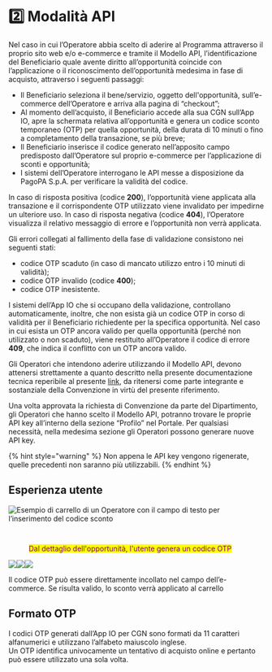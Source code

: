 # 2️⃣ Modalità API

Nel caso in cui l’Operatore abbia scelto di aderire al Programma attraverso il proprio sito web e/o e-commerce e tramite il Modello API, l’identificazione del Beneficiario quale avente diritto all’opportunità coincide con l’applicazione o il riconoscimento dell’opportunità medesima in fase di acquisto, attraverso i seguenti passaggi:

* Il Beneficiario seleziona il bene/servizio, oggetto dell'opportunità, sull’e-commerce dell’Operatore e arriva alla pagina di “checkout”;&#x20;
* Al momento dell’acquisto, il Beneficiario accede alla sua CGN sull’App IO, apre la schermata relativa all’opportunità e genera un codice sconto temporaneo (OTP) per quella opportunità, della durata di 10 minuti o fino a completamento della transazione, se più breve;
* Il Beneficiario inserisce il codice generato nell’apposito campo predisposto dall’Operatore sul proprio e-commerce per l’applicazione di sconti e opportunità;&#x20;
* I sistemi dell’Operatore interrogano le API messe a disposizione da PagoPA S.p.A. per verificare la validità del codice.

In caso di risposta positiva (codice **200**), l’opportunità viene applicata alla transazione e il corrispondente OTP utilizzato viene invalidato per impedirne un ulteriore uso. In caso di risposta negativa (codice **404**), l’Operatore visualizza il relativo messaggio di errore e l’opportunità non verrà applicata.&#x20;

Gli errori collegati al fallimento della fase di validazione consistono nei seguenti stati:

* codice OTP scaduto (in caso di mancato utilizzo entro i 10 minuti di validità);&#x20;
* codice OTP invalido (codice **400**);&#x20;
* codice OTP inesistente.

I sistemi dell’App IO che si occupano della validazione, controllano automaticamente, inoltre, che non esista già un codice OTP in corso di validità per il Beneficiario richiedente per la specifica opportunità. Nel caso in cui esista un OTP ancora valido per quella opportunità (perché non utilizzato o non scaduto), viene restituito all’Operatore il codice di errore **409**, che indica il conflitto con un OTP ancora valido.

Gli Operatori che intendono aderire utilizzando il Modello API, devono attenersi strettamente a quanto descritto nella presente documentazione tecnica reperibile al presente [link](https://redocly.github.io/redoc/?url=https://raw.githubusercontent.com/pagopa/io-functions-cgn-merchant/master/openapi/index.yaml), da ritenersi come parte integrante e sostanziale della Convenzione in virtù del presente riferimento.

Una volta approvata la richiesta di Convenzione da parte del Dipartimento, gli Operatori che hanno scelto il Modello API, potranno trovare le proprie API key all’interno della sezione “Profilo” nel Portale. Per qualsiasi necessità, nella medesima sezione gli Operatori possono generare nuove API key.

{% hint style="warning" %}
Non appena le API key vengono rigenerate, quelle precedenti non saranno più utilizzabili.
{% endhint %}

## Esperienza utente

<div align="left"><img src="https://lh4.googleusercontent.com/_iR6quYVoorF1pW26p1O228-EUEZ5gkyMmkBXliPOUvsw23P7STZjajQHnkgNKSPjHHof0CyqA8O8dQWnGTPF7rp0KrNIFeCsbFPitqSlubXg7CYmS1JIyfHXgv8OYWsr27mUMA" alt="Esempio di carrello di un Operatore con il campo di testo per l’inserimento del codice sconto"></div>

<figure><img src="../../.gitbook/assets/image (47).png" alt=""><figcaption></figcaption></figure>

<figure><img src="../../.gitbook/assets/image (48).png" alt=""><figcaption><p><mark style="color:purple;">Dal dettaglio dell'opportunità, l'utente genera un codice OTP</mark></p></figcaption></figure>

![](../../.gitbook/assets/OTP_01.png)![](<../../.gitbook/assets/OTP_02 (2).png>)![](../../.gitbook/assets/OTP_03.png)



Il codice OTP può essere direttamente incollato nel campo dell’e-commerce. Se risulta valido, lo sconto verrà applicato al carrello

## Formato OTP

I codici OTP generati dall’App IO per CGN sono formati da 11 caratteri alfanumerici e utilizzano l’alfabeto maiuscolo inglese.\
Un OTP identifica univocamente un tentativo di acquisto online e pertanto può essere utilizzato una sola volta.
